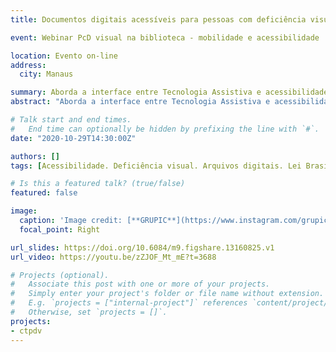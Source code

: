 ```yaml
---
title: Documentos digitais acessíveis para pessoas com deficiência visual

event: Webinar PcD visual na biblioteca - mobilidade e acessibilidade

location: Evento on-line
address:
  city: Manaus

summary: Aborda a interface entre Tecnologia Assistiva e acessibilidade para pessoas com deficiência visual em documentos digitais.
abstract: "Aborda a interface entre Tecnologia Assistiva e acessibilidade para pessoas com deficiência visual em documentos digitais."

# Talk start and end times.
#   End time can optionally be hidden by prefixing the line with `#`.
date: "2020-10-29T14:30:00Z"

authors: []
tags: [Acessibilidade. Deficiência visual. Arquivos digitais. Lei Brasileira de Acesso à Informação. Tecnologia Assistiva.]

# Is this a featured talk? (true/false)
featured: false

image:
  caption: 'Image credit: [**GRUPIC**](https://www.instagram.com/grupic.ufam/)'
  focal_point: Right

url_slides: https://doi.org/10.6084/m9.figshare.13160825.v1
url_video: https://youtu.be/zZJOF_Mt_mE?t=3688

# Projects (optional).
#   Associate this post with one or more of your projects.
#   Simply enter your project's folder or file name without extension.
#   E.g. `projects = ["internal-project"]` references `content/project/deep-learning/index.md`.
#   Otherwise, set `projects = []`.
projects:
- ctpdv
---
```


